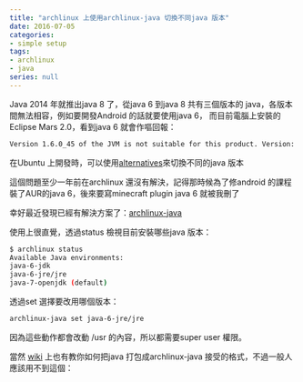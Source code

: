 ```yaml
---
title: "archlinux 上使用archlinux-java 切換不同java 版本"
date: 2016-07-05
categories:
- simple setup
tags:
- archlinux
- java
series: null
---
```


Java 2014 年就推出java 8 了，從java 6 到java 8 共有三個版本的 java，各版本間無法相容，例如要開發Android 的話就要使用java 6，
而目前電腦上安裝的Eclipse Mars 2.0，看到java 6 就會作嘔回報：  
```txt
Version 1.6.0_45 of the JVM is not suitable for this product. Version: 1.7 or greater is required.
```
在Ubuntu 上開發時，可以使用[alternatives](http://lj4newbies.blogspot.tw/2007/04/2-jvm-on-one-linux-box.html)來切換不同的java 版本  
<!--more-->

這個問題至少一年前在archlinux 還沒有解決，記得那時候為了修android 的課程裝了AUR的java 6，後來要寫minecraft plugin java 6 就被我刪了  

幸好最近發現已經有解決方案了：[archlinux-java](https://wiki.archlinux.org/index.php/java#Switching_between_JVM)  

使用上很直覺，透過status 檢視目前安裝哪些java 版本：  
```bash
$ archlinux status
Available Java environments:
java-6-jdk
java-6-jre/jre
java-7-openjdk (default)
```

透過set 選擇要改用哪個版本：  
```bash
archlinux-java set java-6-jre/jre
```

因為這些動作都會改動 /usr 的內容，所以都需要super user 權限。  

當然 [wiki](https://wiki.archlinux.org/index.php/java#Package_pre-requisites_to_support_archlinux-java)
 上也有教你如何把java 打包成archlinux-java 接受的格式，不過一般人應該用不到這個：  